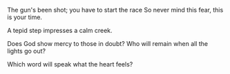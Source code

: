 The gun's been shot; you have to start the race
So never mind this fear, this is your time.

A tepid step impresses a calm creek.

Does God show mercy to those in doubt?
Who will remain when all the lights go out?

Which word will speak what the heart feels?